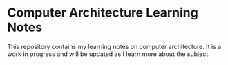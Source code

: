 # Computer Architecture Learning Notes

This repository contains my learning notes on computer architecture.
It is a work in progress and will be updated as I learn more about the subject.